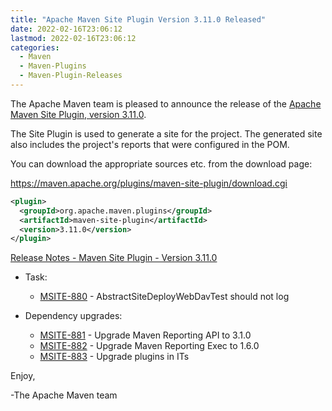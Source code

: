 ```yaml
---
title: "Apache Maven Site Plugin Version 3.11.0 Released"
date: 2022-02-16T23:06:12
lastmod: 2022-02-16T23:06:12
categories:
  - Maven
  - Maven-Plugins
  - Maven-Plugin-Releases
---
```

The Apache Maven team is pleased to announce the release of the 
[Apache Maven Site Plugin, version 3.11.0](https://maven.apache.org/plugins/maven-site-plugin/).

The Site Plugin is used to generate a site for the project. The generated site
also includes the project's reports that were configured in the POM.

You can download the appropriate sources etc. from the download page:
 
https://maven.apache.org/plugins/maven-site-plugin/download.cgi

```xml
<plugin>
  <groupId>org.apache.maven.plugins</groupId>
  <artifactId>maven-site-plugin</artifactId>
  <version>3.11.0</version>
</plugin>   
```
<!-- more -->
[Release Notes - Maven Site Plugin - Version 3.11.0](https://issues.apache.org/jira/secure/ReleaseNote.jspa?projectId=12317923&version=12351142)


* Task:
 
  * [MSITE-880](https://issues.apache.org/jira/browse/MSITE-880) - AbstractSiteDeployWebDavTest should not log

* Dependency upgrades:
 
  * [MSITE-881](https://issues.apache.org/jira/browse/MSITE-881) - Upgrade Maven Reporting API to 3.1.0
  * [MSITE-882](https://issues.apache.org/jira/browse/MSITE-882) - Upgrade Maven Reporting Exec to 1.6.0
  * [MSITE-883](https://issues.apache.org/jira/browse/MSITE-883) - Upgrade plugins in ITs

Enjoy,

-The Apache Maven team
